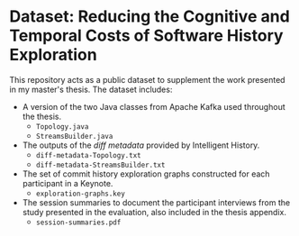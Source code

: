# Dataset: Reducing the Cognitive and Temporal Costs of Software History Exploration

This repository acts as a public dataset to supplement the work presented in my master's thesis.
The dataset includes:
* A version of the two Java classes from Apache Kafka used throughout the thesis.
  * `Topology.java`
  * `StreamsBuilder.java`
* The outputs of the *diff metadata* provided by Intelligent History.
  * `diff-metadata-Topology.txt`
  * `diff-metadata-StreamsBuilder.txt`
* The set of commit history exploration graphs constructed for each participant in a Keynote.
  * `exploration-graphs.key`
* The session summaries to document the participant interviews from the study presented in the evaluation, also included in the thesis appendix.
  * `session-summaries.pdf`
